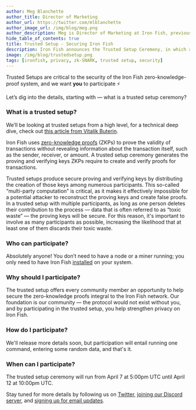 ```yaml
---
author: Meg Blanchette
author_title: Director of Marketing
author_url: https://twitter.com/mlblanchette
author_image_url: /img/blog/meg.png
author_description: Meg is Director of Marketing at Iron Fish, previously at Manifold, Dataquest.io, and O'Reilly Media.
hide_table_of_contents: true
title: Trusted Setup - Securing Iron Fish
description: Iron Fish announces the Trusted Setup Ceremony, in which all are invited to help secure the network.
image: /img/blog/trustedsetup.png
tags: [ironfish, privacy, zk-SNARK, trusted setup, security]
---
```


Trusted Setups are critical to the security of the Iron Fish zero-knowledge-proof system, and we want **you** to participate ⚡

Let’s dig into the details, starting with — what is a trusted setup ceremony?

### What is a trusted setup?

We’ll be looking at trusted setups from a high level, for a technical deep dive, check out [this article from Vitalik Buterin](https://vitalik.ca/general/2022/03/14/trustedsetup.html).

Iron Fish uses [zero-knowledge proofs](https://ironfish.network/docs/whitepaper/6_transaction) (ZKPs) to prove the validity of transactions without revealing information about the transaction itself, such as the sender, receiver, or amount. A trusted setup ceremony generates the proving and verifying keys ZKPs require to create and verify proofs for transactions.

Trusted setups produce secure proving and verifying keys by distributing the creation of those keys among numerous participants. This so-called “multi-party computation” is critical, as it makes it effectively impossible for a potential attacker to reconstruct the proving keys and create false proofs. In a trusted setup with multiple participants, as long as one person deletes their contribution to the process — data that is often referred to as “toxic waste” — the proving keys will be secure. For this reason, it's important to involve as many participants as possible, increasing the likelihood that at least one of them discards their toxic waste.

### Who can participate?

Absolutely anyone! You don’t need to have a node or a miner running; you only need to have Iron Fish [installed](https://ironfish.network/docs/onboarding/installation-iron-fish) on your system.

### Why should I participate?

The trusted setup offers every community member an opportunity to help secure the zero-knowledge proofs integral to the Iron Fish network. Our foundation is our community — the protocol would not exist without you, and by participating in the trusted setup, you help strengthen privacy on Iron Fish.

### How do I participate?

We'll release more details soon, but participation will entail running one command, entering some random data, and that's it.

### When can I participate?

The trusted setup ceremony will run from April 7 at 5:00pm UTC until April 12 at 10:00pm UTC.

Stay tuned for more details by following us on [Twitter](https://twitter.com/ironfishcrypto), [joining our Discord server](https://discord.gg/uCWctApGYN), and [signing up for email updates](https://ironfish.network/#email-signup).
